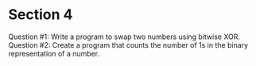 # Section 4
Question #1: Write a program to swap two numbers using bitwise XOR.
<br>Question #2: Create a program that counts the number of 1s in the binary representation of a number.
